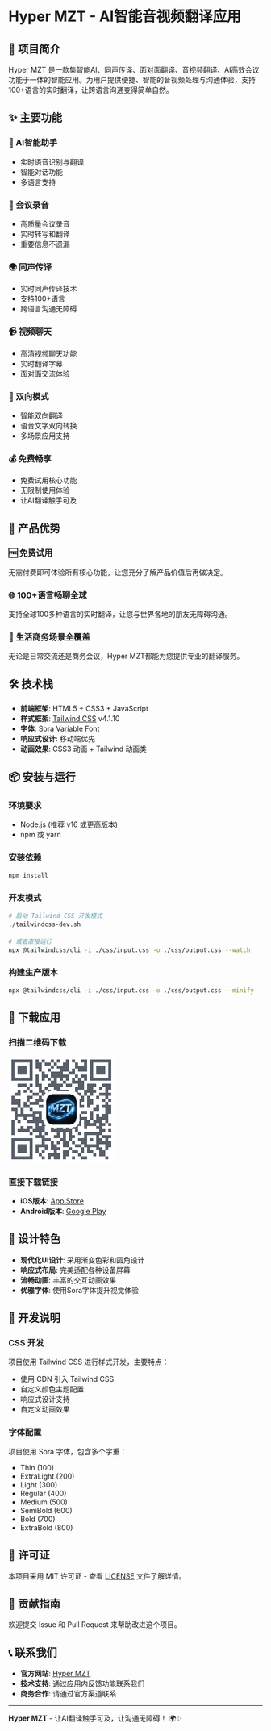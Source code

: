 # Hyper MZT - AI智能音视频翻译应用

## 📱 项目简介

Hyper MZT 是一款集智能AI、同声传译、面对面翻译、音视频翻译、AI高效会议功能于一体的智能应用。为用户提供便捷、智能的音视频处理与沟通体验，支持100+语言的实时翻译，让跨语言沟通变得简单自然。

## ✨ 主要功能

### 🤖 AI智能助手
- 实时语音识别与翻译
- 智能对话功能
- 多语言支持

### 🎤 会议录音
- 高质量会议录音
- 实时转写和翻译
- 重要信息不遗漏

### 🌍 同声传译
- 实时同声传译技术
- 支持100+语言
- 跨语言沟通无障碍

### 📹 视频聊天
- 高清视频聊天功能
- 实时翻译字幕
- 面对面交流体验

### 🔄 双向模式
- 智能双向翻译
- 语音文字双向转换
- 多场景应用支持

### 💰 免费畅享
- 免费试用核心功能
- 无限制使用体验
- 让AI翻译触手可及

## 🚀 产品优势

### 🆓 免费试用
无需付费即可体验所有核心功能，让您充分了解产品价值后再做决定。

### 🌐 100+语言畅聊全球
支持全球100多种语言的实时翻译，让您与世界各地的朋友无障碍沟通。

### 💼 生活商务场景全覆盖
无论是日常交流还是商务会议，Hyper MZT都能为您提供专业的翻译服务。

## 🛠️ 技术栈

- **前端框架**: HTML5 + CSS3 + JavaScript
- **样式框架**: [Tailwind CSS](https://tailwindcss.com/) v4.1.10
- **字体**: Sora Variable Font
- **响应式设计**: 移动端优先
- **动画效果**: CSS3 动画 + Tailwind 动画类

## 📦 安装与运行

### 环境要求
- Node.js (推荐 v16 或更高版本)
- npm 或 yarn

### 安装依赖
```bash
npm install
```

### 开发模式
```bash
# 启动 Tailwind CSS 开发模式
./tailwindcss-dev.sh

# 或者直接运行
npx @tailwindcss/cli -i ./css/input.css -o ./css/output.css --watch
```

### 构建生产版本
```bash
npx @tailwindcss/cli -i ./css/input.css -o ./css/output.css --minify
```

## 📱 下载应用

### 扫描二维码下载
![下载二维码](images/qrcode.png)

### 直接下载链接
- **iOS版本**: [App Store](https://www.pgyer.com/hyper-mzt)
- **Android版本**: [Google Play](https://www.pgyer.com/hyper-mzt)

## 🎨 设计特色

- **现代化UI设计**: 采用渐变色彩和圆角设计
- **响应式布局**: 完美适配各种设备屏幕
- **流畅动画**: 丰富的交互动画效果
- **优雅字体**: 使用Sora字体提升视觉体验

## 🔧 开发说明

### CSS 开发
项目使用 Tailwind CSS 进行样式开发，主要特点：
- 使用 CDN 引入 Tailwind CSS
- 自定义颜色主题配置
- 响应式设计支持
- 自定义动画效果

### 字体配置
项目使用 Sora 字体，包含多个字重：
- Thin (100)
- ExtraLight (200)
- Light (300)
- Regular (400)
- Medium (500)
- SemiBold (600)
- Bold (700)
- ExtraBold (800)

## 📄 许可证

本项目采用 MIT 许可证 - 查看 [LICENSE](LICENSE) 文件了解详情。

## 🤝 贡献指南

欢迎提交 Issue 和 Pull Request 来帮助改进这个项目。

## 📞 联系我们

- **官方网站**: [Hyper MZT](https://hypermzt.com)
- **技术支持**: 通过应用内反馈功能联系我们
- **商务合作**: 请通过官方渠道联系

---

**Hyper MZT** - 让AI翻译触手可及，让沟通无障碍！ 🌍✨ 